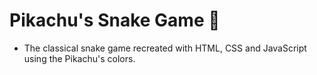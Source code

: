 # Pikachu's Snake Game :snake:

* The classical snake game recreated with HTML, CSS and JavaScript using the Pikachu's colors.
